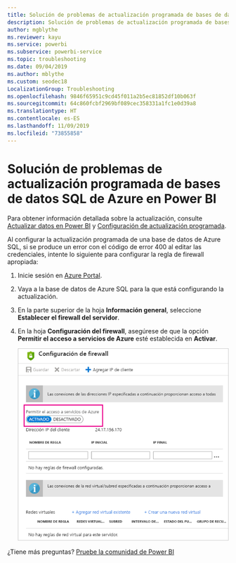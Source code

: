 ```yaml
---
title: Solución de problemas de actualización programada de bases de datos SQL de Azure
description: Solución de problemas de actualización programada de bases de datos SQL de Azure en Power BI
author: mgblythe
ms.reviewer: kayu
ms.service: powerbi
ms.subservice: powerbi-service
ms.topic: troubleshooting
ms.date: 09/04/2019
ms.author: mblythe
ms.custom: seodec18
LocalizationGroup: Troubleshooting
ms.openlocfilehash: 9846f65951c9cd45f011a2b5ec81852df10b063f
ms.sourcegitcommit: 64c860fcbf2969bf089cec358331a1fc1e0d39a8
ms.translationtype: HT
ms.contentlocale: es-ES
ms.lasthandoff: 11/09/2019
ms.locfileid: "73855858"
---
```

# <a name="troubleshooting-scheduled-refresh-for-azure-sql-databases-in-power-bi"></a>Solución de problemas de actualización programada de bases de datos SQL de Azure en Power BI

Para obtener información detallada sobre la actualización, consulte [Actualizar datos en Power BI](refresh-data.md) y [Configuración de actualización programada](refresh-scheduled-refresh.md).

Al configurar la actualización programada de una base de datos de Azure SQL, si se produce un error con el código de error 400 al editar las credenciales, intente lo siguiente para configurar la regla de firewall apropiada:

1. Inicie sesión en [Azure Portal](https://portal.azure.com).

1. Vaya a la base de datos de Azure SQL para la que está configurando la actualización.

1. En la parte superior de la hoja **Información general**, seleccione **Establecer el firewall del servidor**.

1. En la hoja **Configuración del firewall**, asegúrese de que la opción **Permitir el acceso a servicios de Azure** esté establecida en **Activar**.

    ![Servicios permitidos de Azure](media/service-admin-troubleshooting-scheduled-refresh-azure-sql-databases/azurerefresh.png)  

¿Tiene más preguntas? [Pruebe la comunidad de Power BI](https://community.powerbi.com/)
